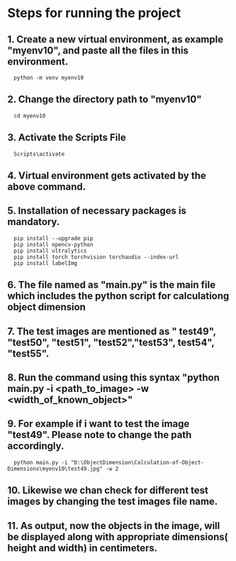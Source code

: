 


# Steps for running the project

## 1. Create a new virtual environment, as example "myenv10", and paste all the files in this environment.
      python -m venv myenv10


## 2. Change the directory path to "myenv10" 
      cd myenv10

## 3. Activate the Scripts File
      Scripts\activate

## 4. Virtual environment gets activated by the above command.

## 5. Installation of necessary packages is mandatory.

      pip install --upgrade pip
      pip install opencv-python
      pip install ultralytics
      pip install torch torchvision torchaudio --index-url 
      pip install labelImg


## 6. The file named as "main.py" is the main file which includes the python script for calculationg object dimension

## 7. The test images are mentioned as " test49", "test50", "test51", "test52","test53", test54", "test55".

## 8. Run the command using this syntax "python main.py -i <path_to_image> -w <width_of_known_object>"

## 9. For example if i want to test the image "test49". Please note to change the path accordingly. 
      python main.py -i "D:\ObjectDimension\Calculation-of-Object-Dimensions\myenv10\test49.jpg" -w 2

## 10. Likewise we chan check for different test images by changing the test images file name.

## 11. As output, now the objects in the image, will be displayed along with appropriate dimensions( height and width) in centimeters.





